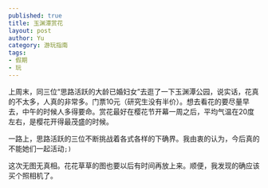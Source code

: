 ```yaml
--- 
published: true
title: 玉渊潭赏花
layout: post
author: Yu
category: 游玩指南
tags:
- 假期
- 玩
---
```

上周末，同三位“思路活跃的大龄已婚妇女”去逛了一下玉渊潭公园，说实话，花真的不太多，人真的非常多。门票10元（研究生没有半价）。想去看花的要尽量早去，中午的时候人多得要命。赏花最好在樱花节开幕一周之后，平均气温在20度左右，是樱花开得最茂盛的时候。

一路上，思路活跃的三位不断挑战着各式各样的下确界。我由衷的认为，今后真的不能她们一起活动<code>;)</code>



这次无图无真相。花花草草的图也要以后有时间再放上来。顺便，我发现的确应该买个照相机了。
